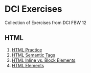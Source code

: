 # DCI Exercises
Collection of Exercises from DCI FBW 12

## HTML

1. [HTML Practice](https://github.com/FeliOdras/DCI-Exercises/tree/master/HTML-Practice)
2. [HTML Semantic Tags](https://github.com/FeliOdras/DCI-Exercises/tree/master/HTML-Practice)
3. [HTML Inline vs. Block Elements](https://github.com/FeliOdras/DCI-Exercises/tree/master/HTML-Inline-Block-Elements)
4. [HTML Elements](https://github.com/FeliOdras/DCI-Exercises/tree/html-102)
